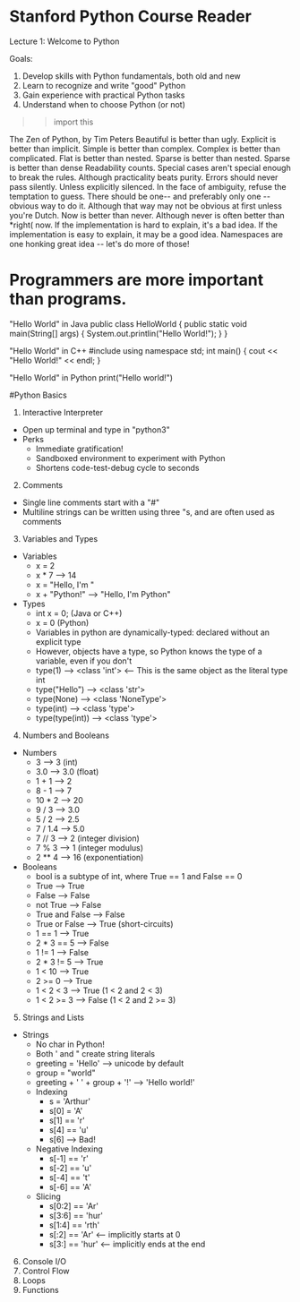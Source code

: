 # Stanford Python Course Reader

Lecture 1: Welcome to Python

Goals:
  1. Develop skills with Python fundamentals, both old and new
  2. Learn to recognize and write "good" Python
  3. Gain experience with practical Python tasks
  4. Understand when to choose Python (or not)
  
>>import this

The Zen of Python, by Tim Peters
Beautiful is better than ugly.
Explicit is better than implicit.
Simple is better than complex.
Complex is better than complicated.
Flat is better than nested.
Sparse is better than nested.
Sparse is better than dense
Readability counts.
Special cases aren't special enough to break the rules.
Although practicality beats purity.
Errors should never pass silently.
Unless explicitly silenced.
In the face of ambiguity, refuse the temptation to guess.
There should be one-- and preferably only one --obvious way to do it.
Although that way may not be obvious at first unless you're Dutch.
Now is better than never.
Although never is often better than *right( now.
If the implementation is hard to explain, it's a bad idea.
If the implementation is easy to explain, it may be a good idea.
Namespaces are one honking great idea -- let's do more of those!

# Programmers are more important than programs.

"Hello World" in Java
public class HelloWorld {
  public static void main(String[] args) {
    System.out.printlin("Hello World!");
  }
}

"Hello World" in C++
#include <iostream>
using namespace std;
int main() {
  cout << "Hello World!" << endl;
}

"Hello World" in Python
print("Hello world!")

#Python Basics
1. Interactive Interpreter
  - Open up terminal and type in "python3"
  - Perks
    - Immediate gratification!
    - Sandboxed environment to experiment with Python
    - Shortens code-test-debug cycle to seconds
2. Comments
  - Single line comments start with a "#"
  - Multiline strings can be written using three "s, and are often used as comments
3. Variables and Types
  - Variables
    - x = 2
    - x * 7 --> 14
    - x = "Hello, I'm "
    - x + "Python!" --> "Hello, I'm Python"
  - Types
    - int x = 0; (Java or C++)
    - x = 0 (Python)
    - Variables in python are dynamically-typed: declared without an explicit type
    - However, objects have a type, so Python knows the type of a variable, even if you don't
    - type(1) --> <class 'int'> <-- This is the same object as the literal type int
    - type("Hello") --> <class 'str'>
    - type(None) --> <class 'NoneType'>
    - type(int) --> <class 'type'>
    - type(type(int)) --> <class 'type'>
4. Numbers and Booleans
  - Numbers
    - 3 --> 3 (int)
    - 3.0 --> 3.0 (float)
    - 1 + 1 --> 2
    - 8 - 1 --> 7
    - 10 * 2 --> 20
    - 9 / 3 --> 3.0
    - 5 / 2 --> 2.5
    - 7 / 1.4 --> 5.0
    - 7 // 3 --> 2 (integer division)
    - 7 % 3 --> 1 (integer modulus) 
    - 2 ** 4 --> 16 (exponentiation)
  - Booleans
    - bool is a subtype of int, where True == 1 and False == 0   
    - True --> True
    - False --> False
    - not True --> False
    - True and False --> False
    - True or False --> True (short-circuits)
    - 1 == 1 --> True
    - 2 * 3 == 5 --> False
    - 1 != 1 --> False
    - 2 * 3 != 5 --> True
    - 1 < 10 --> True
    - 2 >= 0 --> True
    - 1 < 2 < 3 --> True (1 < 2 and 2 < 3)
    - 1 < 2 >= 3 --> False (1 < 2 and 2 >= 3)
5. Strings and Lists
  - Strings
    - No char in Python!
    - Both ' and " create string literals
    - greeting = 'Hello' --> unicode by default
    - group = "world"
    - greeting + ' ' + group + '!' --> 'Hello world!'
    - Indexing
      - s = 'Arthur'
      - s[0] = 'A'
      - s[1] == 'r'
      - s[4] == 'u'
      - s[6] --> Bad!
    - Negative Indexing
      - s[-1] == 'r'
      - s[-2] == 'u'
      - s[-4] == 't'
      - s[-6] == 'A'
    - Slicing
      - s[0:2] == 'Ar'
      - s[3:6] == 'hur'
      - s[1:4] == 'rth'
      - s[:2] == 'Ar' <-- implicitly starts at 0
      - s[3:] == 'hur' <-- implicitly ends at the end
6. Console I/O
7. Control Flow
8. Loops
9. Functions

